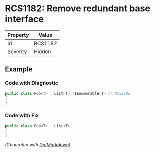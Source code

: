 # RCS1182: Remove redundant base interface

| Property | Value   |
| -------- | ------- |
| Id       | RCS1182 |
| Severity | Hidden  |

## Example

### Code with Diagnostic

```csharp
public class Foo<T> : List<T>, IEnumerable<T> // RCS1182
{
}
```

### Code with Fix

```csharp
public class Foo<T> : List<T>
{
}
```


*\(Generated with [DotMarkdown](http://github.com/JosefPihrt/DotMarkdown)\)*